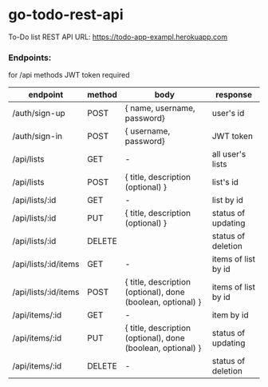 # go-todo-rest-api
To-Do list REST API
URL: https://todo-app-exampl.herokuapp.com

### Endpoints:
for /api methods JWT token required

endpoint | method | body | response
--- | --- | --- | ---
/auth/sign-up | POST | { name, username, password} | user's id
/auth/sign-in | POST | { username, password} | JWT token
/api/lists | GET | - | all user's lists
/api/lists | POST | { title, description (optional) } | list's id
/api/lists/:id | GET | - | list by id
/api/lists/:id | PUT | { title, description (optional) } | status of updating
/api/lists/:id | DELETE | | status of deletion
/api/lists/:id/items | GET | - | items of list by id
/api/lists/:id/items | POST | { title, description (optional), done (boolean, optional) } | items of list by id    
/api/items/:id | GET | - | item by id
/api/items/:id | PUT | { title, description (optional), done (boolean, optional) } | status of updating
/api/items/:id | DELETE | - | status of deletion
